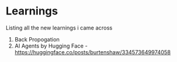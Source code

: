 # Learnings
Listing all the new learnings i came across

1. Back Propogation
2. AI Agents by Hugging Face - https://huggingface.co/posts/burtenshaw/334573649974058
